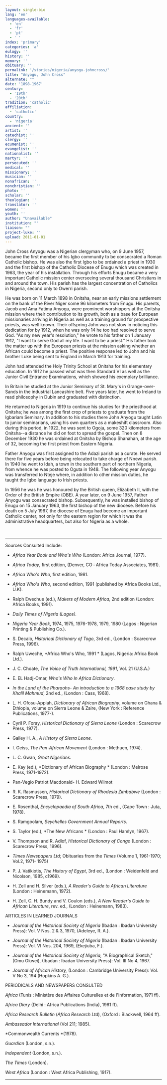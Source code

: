 ```yaml
---
layout: single-bio
lang: 'en'
languages-available:
  - 'en'
  - 'fr'
  - 'pt'
  - ' '
index: 'primary'
categories: 'a'
eulogy: ''
history: ''
memory: ''
obituary: ''
permalink: '/stories/nigeria/anyogu-johncross/'
title: "Anyogu, John Cross"
alternate: ""
date: '1898-1967'
century:
  - '19th'
  - '20th'
tradition: 'catholic'
affiliation:
  - 'catholic'
country:
  - 'nigeria'
ancient: ''
artist: ''
catechist: ''
clergy: ''
ecumenist: ''
evangelist: ''
nationalist: ''
martyr: ''
persecuted: ''
medical: ''
missionary: ''
musician: ''
nonafrican: ''
nonchristian: ''
photo: ''
scholar: ''
theologian: ''
translator: ''
women: ''
youth: ''
author: "Unavailable"
institution: ""
liaison: ""
project-luke: ''
upload: 2011-01-01
---
```




John Cross Anyogu was a Nigerian clergyman who, on 9 June 1957, became the first member of his Igbo community to be consecrated a Roman Catholic bishop.  He was also the first Igbo to be ordained a priest in 1930 and the first bishop of the Catholic Diocese of Enugu which was created in 1963, the year of his installation.
Through his efforts Enugu became a very important Catholic mission center overseeing several thousand Christians in and around the town. His parish has the largest concentration of Catholics in Nigeria, second only to Owerri parish.

He was born on 11 March 1898 in Onitsha, near an early missions settlement on the bank of the River Niger some 96 kilometers from Enugu. His parents, Jacob and Ama Fatima Anyogu, were prominent worshippers at the Onitsha mission where their contribution to its growth, both as a base for European missionaries arriving in Nigeria as well as a training ground for prospective priests, was well known. Their offspring John was not slow in noticing this dedication for by 1912, when he was only 14 he too had resolved to serve God. "As my new year's resolution," he wrote to his father on 1 January 1912,  "I want to serve God all my life. I want to be a priest." His father took the matter up with the European priests at the mission asking whether an African could become a priest. The positive response led to John and his brother Luke being sent to England in March 1913 for training.

John had attended the Holy Trinity School at Onitsha for his elementary education. In 1912 he passed what was then Standard VI as well as the Junior Civil Entrance Examinations, which showed his exemplary brilliance.

In Britain he studied at the Junior Seminary of St. Mary's in Grange-over-Sands in the industrial Lancashire belt. Five years later, he went to Ireland to read philosophy in Dubin and graduated with distinction.

He returned to Nigeria in 1919 to continue his studies for the priesthood at Onitsha; he was among the first crop of priests to graduate from the Igbariam Seminary. In addition to his studies there John Anyogu taught Latin to junior seminarians, using his own quarters as a makeshift classroom. Also during this period, in 1922, he was sent to Ogoja, some 320 kilometers from Onitsha--a distance he did on foot to spread the gospel. Then on 8 December 1930 he was ordained at Onitsha by Bishop Shanahan, at the age of 32, becoming the first priest from Eastern Nigeria.

Father Anyogu was first assigned to the Adazi parish as a curate. He served there for five years before being relocated to take charge of Nnewi parish. In 1940 he went to Idah, a town in the southern part of northern Nigeria, from whence he was posted to Oguta in 1948. The following year Anyogu was transferred to Nteje where, in addition to other mission duties, he taught the Igbo language to Irish priests.

In 1956 he was he was honoured by the British queen, Elizabeth II, with the Order of the British Empire (OBE). A year later, on 9 June 1957, Father Anyogu was consecrated bishop. Subsequently, he was installed bishop of Enugu on 15 January 1963, the first bishop of the new diocese.   Before his death on 5 July 1967, the diocese of Enugu had become an important Catholic center, not only for the eastern region for which it was the administrative headquarters, but also for Nigeria as a whole.

&nbsp;

---

Sources Consulted Include:

* *Africa Year Book and Who's Who*  (London: Africa Journal, 1977).

* *Africa Today*, first edition, (Denver, CO : Africa Today Associates, 1981).

* *Africa Who's Who*, first edition, 1981.

* *Africa Who's Who*, second edition, 1991 (published by Africa Books Ltd., U.K).

* Ralph Ewechue (ed.),  *Makers of Modern Africa,*  2nd edition  (London: Africa Books, 1991).

* *Daily Times of Nigeria (Lagos).*

* *Nigeria Year Book*, 1974, 1975, 1976-1978, 1979, 1980 (Lagos : Nigerian Printing &amp; Publishing Co.).

* S. Decalo, *Historical Dictionary of Togo*, 3rd ed., (London : Scarecrow Press, 1996).

* Ralph Uweche, *Africa Who's Who, 1991 *
(Lagos, Nigeria: Africa Book Ltd.).

* J. C. Choate, *The Voice of Truth International, 1991*,
Vol. 21 (U.S.A.)

* E. EL Hadj-Omar, *Who's Who In Africa Dictionary*.

* *In the Land of the Pharaohs- An introduction to a 1968 case study by
Khalil Mahmud*, 2nd ed., (London : Cass, 1968).

* L. H. Ofosu-Appiah, *Dictionary of African Biography*, volume on Ghana &amp; Ethiopia,
volume on Sierra Leone  &amp; Zaire, (New York : Reference Publications, 1977-).

* Cyril P. Foray, *Historical Dictionary of Sierra Leone* (London : Scarecrow Press, 1977).

* Gailey H. A., *A History of Sierra Leone*.

* I. Geiss, *The Pan-African Movement* (London : Methuen, 1974).

* L. C. Gwan, *Great Nigerians.*

* E. Kay (ed.), *Dictionary of African Biography * (London : Melrose Press, 1971-1972).

* Pan-Vegio Patriot Macdonald- H. Edward Wilmot

* R. K. Rasmussen, *Historical Dictionary of Rhodesia Zimbabwe* (London : Scarecrow Press, 1979).

* E. Rosenthal, *Encyclopaedia of South Africa*, 7th ed., (Cape Town : Juta, 1978).

* S. Ramgoolam, *Seychelles Government Annual Reports*.

* S. Taylor (ed.), *The New Africans * (London : Paul Hamlyn, 1967).

* V. Thompson and R. Adlof, *Historical Dictionary of Congo* (London : Scarecrow Press, 1996).

* *Times Newspapers Ltd*; Obituaries from the *Times* (Volume 1, 1961-1970;
Vol.2, 1971- 1975)

* P. J. Vatikiotis, *The History of Egypt*, 3rd ed., (London : Weidenfeld and Nicolson, 1985, c1969).

* H. Zell and H. Silver (eds.), *A Reader's Guide to African Literature* (London : Heinemann, 1972).

* H. Zell, C. H. Bundy and V. Coulon (eds.), *A New Reader's Guide to African Literature*, rev. ed., (London : Heinemann, 1983).

ARTICLES IN LEARNED JOURNALS

* *Journal of the Historical Society of Nigeria* (Ibadan : Ibadan University Press): Vol. V Nos. 2 &amp; 3, 1970,  (Adeleye, R. A.).

* *Journal of the Historical Society of Nigeria* (Ibadan : Ibadan University Press): Vol. VI Nos. 204, 1969,  (Ekejiuba, F.).

* *Journal of the Historical Society of Nigeria,* "A Biographical Sketch,"  (Omu Okwei), (Ibadan : Ibadan University Press): Vol. III No 4, 1967.

* *Journal of African History,* (London : Cambridge University Press): Vol. V No 3, 194 (Hopkins A. G.).

PERIODICALS AND NEWSPAPERS CONSULTED

*Africa* (Tunis : Ministère des Affaires Culturelles et de l'Information, 1971 ff).

*Africa Diary* (Delhi : Africa Publications (India), 1961 ff).

*Africa Research Bulletin* (*Africa Research Ltd*), (Oxford : Blackwell, 1964 ff).

*Ambassador International* (Vol 211; 1985).

*Commonwealth Currents *(1978).

*Guardian* (London, s.n.).

*Independent* (London, s.n.).

*The Times* (London).

*West Africa* (London : West Africa Publishing, 1917).

---